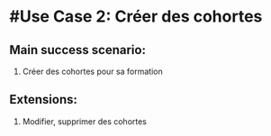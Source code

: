 #Use Case 2: Créer des cohortes
================================

**Main success scenario:**
----------------------
1. Créer des cohortes pour sa formation

**Extensions:**
-----------
1. Modifier, supprimer des cohortes

